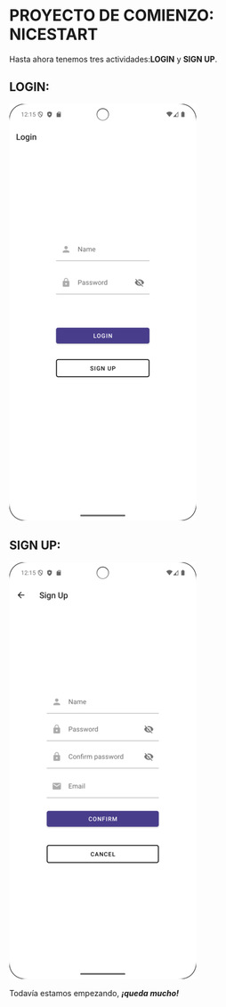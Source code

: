 # PROYECTO DE COMIENZO: NICESTART

Hasta ahora tenemos tres actividades:**LOGIN** y **SIGN UP**. 

## LOGIN: 
![login activity](img/login.png)

## SIGN UP: 
![signup_activity](img/sign_up.png)

Todavía estamos empezando, _**¡queda mucho!**_